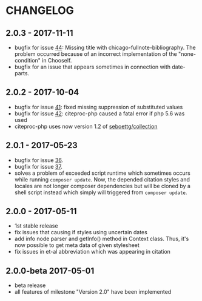# CHANGELOG

## 2.0.3 - 2017-11-11

* bugfix for issue [44](https://github.com/seboettg/citeproc-php/issues/44): Missing title with chicago-fullnote-bibliography. The problem occurred because of an incorrect implementation of the "none-condition" in ChooseIf.
* bugfix for an issue that appears sometimes in connection with date-parts.

## 2.0.2 - 2017-10-04

* bugfix for issue [41](https://github.com/seboettg/citeproc-php/issues/41): fixed missing suppression of substituted values
* bugfix for issue [42](https://github.com/seboettg/citeproc-php/issues/42): citeproc-php caused a fatal error if php 5.6 was used
* citeproc-php uses now version 1.2 of [seboettg/collection](https://packagist.org/packages/seboettg/collection)

## 2.0.1 - 2017-05-23

* bugfix for issue [36](https://github.com/seboettg/citeproc-php/issues/36).
* bugfix for issue [37](https://github.com/seboettg/citeproc-php/issues/37).
* solves a problem of exceeded script runtime which sometimes occurs while running `composer update`. Now, 
the depended citation styles and locales are not longer composer dependencies but will be cloned by a shell script instead which simply will triggered from `composer update`.

## 2.0.0 - 2017-05-11

* 1st stable release
* fix issues that causing if styles using uncertain dates
* add info node parser and getInfo() method in Context class. Thus, it's now possible to get meta data of given stylesheet
* fix issues in et-al abbreviation which was appearing in citation

## 2.0.0-beta 2017-05-01

* beta release
* all features of milestone "Version 2.0" have been implemented

